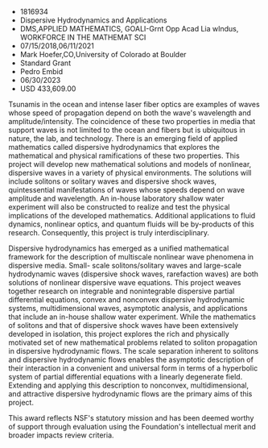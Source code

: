 
* 1816934
* Dispersive Hydrodynamics and Applications
* DMS,APPLIED MATHEMATICS, GOALI-Grnt Opp Acad Lia wIndus, WORKFORCE IN THE MATHEMAT SCI
* 07/15/2018,06/11/2021
* Mark Hoefer,CO,University of Colorado at Boulder
* Standard Grant
* Pedro Embid
* 06/30/2023
* USD 433,609.00

Tsunamis in the ocean and intense laser fiber optics are examples of waves whose
speed of propagation depend on both the wave's wavelength and
amplitude/intensity. The coincidence of these two properties in media that
support waves is not limited to the ocean and fibers but is ubiquitous in
nature, the lab, and technology. There is an emerging field of applied
mathematics called dispersive hydrodynamics that explores the mathematical and
physical ramifications of these two properties. This project will develop new
mathematical solutions and models of nonlinear, dispersive waves in a variety of
physical environments. The solutions will include solitons or solitary waves and
dispersive shock waves, quintessential manifestations of waves whose speeds
depend on wave amplitude and wavelength. An in-house laboratory shallow water
experiment will also be constructed to realize and test the physical
implications of the developed mathematics. Additional applications to fluid
dynamics, nonlinear optics, and quantum fluids will be by-products of this
research. Consequently, this project is truly interdisciplinary.

Dispersive hydrodynamics has emerged as a unified mathematical framework for the
description of multiscale nonlinear wave phenomena in dispersive media. Small-
scale solitons/solitary waves and large-scale hydrodynamic waves (dispersive
shock waves, rarefaction waves) are both solutions of nonlinear dispersive wave
equations. This project weaves together research on integrable and nonintegrable
dispersive partial differential equations, convex and nonconvex dispersive
hydrodynamic systems, multidimensional waves, asymptotic analysis, and
applications that include an in-house shallow water experiment. While the
mathematics of solitons and that of dispersive shock waves have been extensively
developed in isolation, this project explores the rich and physically motivated
set of new mathematical problems related to soliton propagation in dispersive
hydrodynamic flows. The scale separation inherent to solitons and dispersive
hydrodynamic flows enables the asymptotic description of their interaction in a
convenient and universal form in terms of a hyperbolic system of partial
differential equations with a linearly degenerate field. Extending and applying
this description to nonconvex, multidimensional, and attractive dispersive
hydrodynamic flows are the primary aims of this project.

This award reflects NSF's statutory mission and has been deemed worthy of
support through evaluation using the Foundation's intellectual merit and broader
impacts review criteria.
